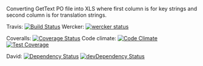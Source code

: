 Converting GetText PO file into XLS where first column is for key strings and second column is for translation strings.

Travis: [![Build Status](https://travis-ci.org/scippio/po2xls.svg?branch=master)](https://travis-ci.org/scippio/po2xls)
Wercker: [![wercker status](https://app.wercker.com/status/8c32f44a685ddd15303f739479636291/s/master "wercker status")](https://app.wercker.com/project/bykey/8c32f44a685ddd15303f739479636291)

Coveralls: [![Coverage Status](https://coveralls.io/repos/github/scippio/po2xls/badge.svg?branch=master)](https://coveralls.io/github/scippio/po2xls?branch=master)
Code climate: [![Code Climate](https://codeclimate.com/github/scippio/po2xls/badges/gpa.svg)](https://codeclimate.com/github/scippio/po2xls)
[![Test Coverage](https://codeclimate.com/github/scippio/po2xls/badges/coverage.svg)](https://codeclimate.com/github/scippio/po2xls/coverage)

David: [![Dependency Status](https://david-dm.org/scippio/po2xls.svg)](https://david-dm.org/scippio/po2xls)
[![devDependency Status](https://david-dm.org/scippio/po2xls/dev-status.svg)](https://david-dm.org/scippio/po2xls#info=devDependencies)
